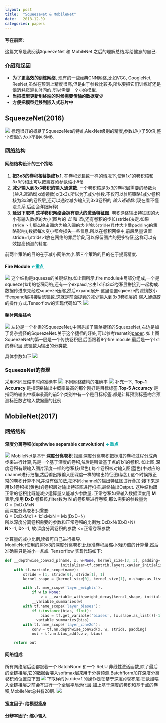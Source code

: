 ```yaml
---
layout: post
title:  "SqueezeNet & MobileNet"
date:   2018-12-09
categories: papers
---
```

#### 写在前面:
这篇文章是我阅读SqueezeNet 和 MobileNet 之后的理解总结,写给健忘的自己.

### 介绍和起因
* **为了更高效的训练网络**, 现有的一些经典CNN网络,比如VGG, GoogleNet, ResNet,虽然在预测上精度很高,但是由于参数比较多,所以要把它们训练好还是很消耗资源和时间的.所以需要一个小的模型.
* **当把模型更新到终端的时候需要传输的数据变少**
* **方便把模型迁移到嵌入式芯片中**

## SqueezeNet(2016)
![](/resource/squeeze_mobile_net/squeeze_title.png)
标题很好的概括了SqueezeNet的特点,AlexNet级别的精度,参数却小了50倍,整个模型的大小不到0.5MB.

### 网络结构

#### 网络结构设计的三个策略
1. **把3x3的卷积核替换成1x1.** 在卷积滤镜数一样的情况下,使用1x1的卷积核和3x3的相比可以把需要的参数缩小9倍.
2. **减少输入到3x3卷积的输入通道数.** 一个卷积核是3x3的卷积层需要的参数为(_输入通道数_)x(滤镜数)x(3x3).所以为了减少参数.不仅可以参照策略1减少卷积核为3x3的卷积层,还可以通过减少输入到3x3卷积的 _输入通道数_.(现在看不懂没关系,后面会详细解释)
3. **延迟下取样,这样卷积网络会拥有更大的激活特征图.** 卷积网络输出特征图的大小有输入数据的大小(图片的 _长_ 和 _宽_),还有卷积的步长(stride)决定.如果 stride > 1,那么输出图约为输入图的大小除以stride(具体大小受padding的策略影响),数据每次变小都会损失一些信息.所以在卷积网络中,前段尽量设置stride=1,stride>1放在网络的靠后阶段,可以保留图片的更多特征,这样可以有效提高预测的精度.

前两个策略的目的在于减小网络大小,第三个策略的目的在于提高精度.

#### Fire Module <span style="color:#0aa"><-重点<span>
![](/resource/squeeze_mobile_net/fire_module.png)
这个结构是squeeze的关键结构.如上图所示,fire module由两部分组成,一个是squeeze(1x1)的卷积网络;还有一个expand,它由1x1和3x3卷积层拼接到一起构成.数据传进来先经过squeeze压缩,然后expand展开.这里设置squeeze的滤镜数小于expand层拼接后滤镜数.这就是前面提到的减少输入到3x3卷积层的 _输入通道数_ 的操作方式.Tensorflow的实现代码如下:
![](/resource/squeeze_mobile_net/fire_module_code.png)

#### 整体网络结构
![](/resource/squeeze_mobile_net/squeeze.png)
左边是一个朴素的SqueezeNet,中间是加了简单捷径的SqueezeNet,右边是加了复杂捷径的SqueezeNet.关于这个捷径的好处,可以参考resnet的[paper](https://arxiv.org/pdf/1512.03385.pdf).
如上图SqueezeNet的第一层是一个传统卷积层,后面跟着8个fire module,最后是一个1x1的卷积层,滤镜数为输出的分类数.

具体参数如下
![](/resource/squeeze_mobile_net/squeezenet_params.png)

### SqueezeNet的表现
采用不同压缩率时的准确率
![](/resource/squeeze_mobile_net/squeeze_acc.png)
不同网络结构的准确率
![](/resource/squeeze_mobile_net/squeeze_acc2.png)
补充一下, **Top-1 Accuracy** 是指网络输出中概率最高的那个刚好是目标标签.**Top-5 Accuracy** 是指网络输出中概率最高的前5个类别中有一个是目标标签.都是计算预测标签吻合预测标签数占输入数据量的比例.

## MobileNet(2017)
### 网络结构
#### 深度分离卷积(depthwise separable convolution) <span style="color:#0aa"><-重点<span>
![](/resource/squeeze_mobile_net/depthwise_separable_conv.jpeg)
MobileNet是基于 **深度分离卷积** 搭建.深度分离卷积把标准的卷积过程分成两步来进行计算,先是一个基于深度的卷积,然后是叫做基于点的1x1的卷积.
如上图,深度卷积有跟输入图片深度一样的卷积核(绿色),每个卷积核对输入图(蓝色)中对应的channel进行扫描,然后输出跟输入图深度一样的输出特征图(紫色),这个时候跟正常的卷积计算不同,并没有做加法,把不同channel的输出特征图进行叠加;接下来是用1x1卷积核(黄色)的卷积层对输出特征图进行扫描,最终输出Output.
这种结构跟正常的卷积比既能减少运算量又能减少参数量.
正常卷积如果输入数据深度用 **M** 表示,使用 **DxD** 卷积核,filter数为 **N** 的卷积层进行卷积,那么需要的参数量为<br>
G = DxDxMxN<br>
而深度分离卷积只需要:<br>
G = DxDxMx1 + 1x1xMxN = Mx(DxD+N)<br>
所以深度分离卷积需要的参数和正常卷积的比例为:DxDxN/(DxD+N)<br>
**N**>=1, **D**>=1, 故:深度分离卷积的参数 <= 正常卷积参数 <br>

计算量的减小比例,读者可自己进行推导.<br>
MobileNet使用的是3x3的深度分离卷积,比标准卷积层缩小8到9倍的计算量,然后准确率只是减小一点点.
Tensorflow 实现代码如下:
```python
def __depthwise_conv2d_p(name, x, w=None, kernel_size=(3, 3), padding='SAME', stride=(1, 1),
                         initializer=tf.contrib.layers.xavier_initializer(), l2_strength=0.0, bias=0.0):
    with tf.variable_scope(name):
        stride = [1, stride[0], stride[1], 1]
        kernel_shape = [kernel_size[0], kernel_size[1], x.shape.as_list()[-1], 1]

        with tf.name_scope('layer_weights'):
            if w is None:
                w = __variable_with_weight_decay(kernel_shape, initializer, l2_strength)
            __variable_summaries(w)
        with tf.name_scope('layer_biases'):
            if isinstance(bias, float):
                bias = tf.get_variable('biases', [x.shape.as_list()[-1]], initializer=tf.constant_initializer(bias))
            __variable_summaries(bias)
        with tf.name_scope('layer_conv2d'):
            conv = tf.nn.depthwise_conv2d(x, w, stride, padding)
            out = tf.nn.bias_add(conv, bias)

    return out
```

#### 网络组成
所有网络层后面都跟着一个 BatchNorm 和一个 ReLU 非线性激活函数,除了最后的全链接层,它的数据会喂入softmax层来用于分类预测.BatchNorm加在深度分离卷积的位置见下图
![](/resource/squeeze_mobile_net/depthwise_conv_batchnorm.png)
下取样的(stride>1)的操作是在基于深度的卷积层.在数据喂入全链接层之前会有进行一个全局平局池化层.加上基于深度的卷积和基于点的卷积,MobileNet总共有28层.
![](/resource/squeeze_mobile_net/mobileNet_architecture.png)

#### 宽度因子: 给模型瘦身

#### 分辨率因子: 缩小输入
